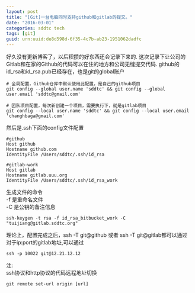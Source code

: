 ```yaml
---
layout: post
title: "[Git]一台电脑同时支持github和gitlab的提交。"
date: "2016-03-01"
categories: sddtc tech
tags: [git]
guid: urn:uuid:de8d598d-6f35-4c7b-ab23-1951062dadfc
---
```


好久没有更新博客了，以后积攒的好东西还会记录下来的. 这次记录下让公司的Gitlab和在家的Github的代码可以在住的地方和公司无缝提交代码. github的id\_rsa和id\_rsa.pub已经存在，也是git的global账户   
~~~vim
# 全局配置，Github仓库中默认使用此配置，是自己的github项目
git config --global user.name 'sddtc' && git config --global user.email 'sddtc@gmail.com'

# 团队项目配置，每次新创建一个项目，需要执行下，就是gitlab项目
git config --local user.name 'sddtc' && git config --local user.email 'changhbaga@gmail.com'
~~~
然后是.ssh下面的config文件配置  
~~~vim
#github
Host github
Hostname github.com
IdentityFile /Users/sddtc/.ssh/id_rsa

#gitlab-work
Host gitlab
Hostname gitlab.uuu.org
IdentityFile /Users/sddtc/.ssh/id_rsa_work
~~~
生成文件的命令  
-f 是重命名文件  
-C 是公钥的备注信息  
~~~vim
ssh-keygen -t rsa -f id_rsa_bitbucket_work -C "tuijiang@gitlab.sddtc.org"
~~~
理论上，配置完成之后，ssh -T git@github 或者 ssh -T git@gitlab都可以通过   
对于ip:port的gitlab地址,可以通过  
~~~vim
ssh -p 10022 git@12.21.12.12
~~~
注:  
ssh协议和http协议的代码远程地址切换    
~~~vim
git remote set-url origin [url]
~~~

